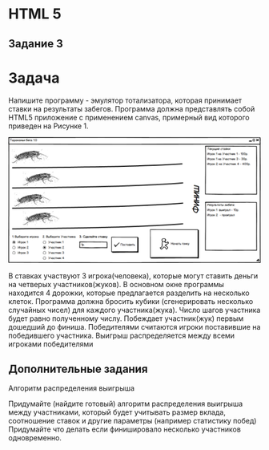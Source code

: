 ﻿HTML 5
===================
Задание 3
---------
Задача
======

Напишите программу - эмулятор тотализатора, которая принимает
ставки на результаты забегов.
Программа должна представлять собой HTML5 приложение с применением canvas, примерный вид
которого приведен на Рисунке 1.


![Макет основного окна](https://raw.githubusercontent.com/SergeyMirvoda/web-2015/master/task3/mainform.png)

В ставках участвуют 3 игрока(человека), которые могут ставить деньги на
четверых участников(жуков). В основном окне программы находится 4
дорожки, которые предлагается разделить на несколько клеток. Программа
должна бросить кубики (сгенерировать несколько случайных чисел) для
каждого участника(жука). Число шагов участника будет равно полученному
числу. Побеждает участник(жук) первым дошедший до финиша. Победителями
считаются игроки поставившие на победившего участника. Выигрыш
распределяется между всеми игроками победителями

Дополнительные задания
----------------------

Алгоритм распределения выигрыша

Придумайте (найдите готовый) алгоритм распределения выигрыша между участниками, который будет учитывать размер вклада, соотношение ставок и другие параметры (например статистику побед)
Придумайте что делать если финишировало несколько участников одновременно.

